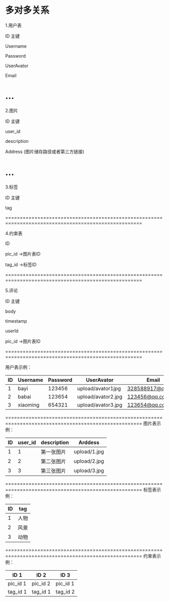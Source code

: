 多对多关系
=====================================================================================================

1.用户表

ID 主键    

Username           

Password

UserAvator          

Email               

...
=====================================================================================================

2.图片

ID 主键  

user_id     

description          

Address  (图片储存路径或者第三方链接) 

...
=====================================================================================================

3.标签

ID 主键 

tag

=====================================================================================================

4.约束表

ID


pic_id ->图片表ID

tag_id ->标签ID

=====================================================================================================

5.评论

ID 主键

body

timestamp

userId

pic_id ->图片表ID

=====================================================================================================

用户表示例：

|ID      | Username   | Password  | UserAvator |  Email      |
|-|-|-|-|-|
|1       | bayi       | 123456    |  upload/avator1jpg      | 328588917@qq.com |
|2       | babai      | 123654    |  upload/avator2.jpg     | 123456@qq.com    |
|3       | xiaoming   | 654321    |  upload/avator3.jpg     | 123654@qq.com    |

=====================================================================================================
图片表示例：

|ID   |  user_id |description| Arddess|
|-|-|-|-|
|1    | 1 |第一张图片| upload/1.jpg|
|2    | 2 |第二张图片| upload/2.jpg|
|3    | 3 |第三张图片| upload/3.jpg|

=====================================================================================================
标签表示例：

 |ID      | tag|
 |----|----|
 |1       | 人物|
 |2       | 风景|
 |3       | 动物|

=====================================================================================================
约束表示例：

|ID 1      |     ID 2           |    ID 3|
|--|--|--|
|pic_id 1        |     pic_id  2     |    pic_id  1|
|tag_id 1        |    tag_id  1      |    tag_id  2|